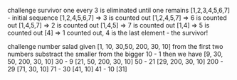 challenge survivor
one every 3 is eliminated until one remains
[1,2,3,4,5,6,7] - initial sequence
[1,2,4,5,6,7] => 3 is counted out
[1,2,4,5,7] => 6 is counted out
[1,4,5,7] => 2 is counted out
[1,4,5] => 7 is counted out
[1,4] => 5 is counted out
[4] => 1 counted out, 4 is the last element - the survivor!

challenge number salad
given 
[1, 10, 30,50, 200, 30, 10]
from the first two numbers substract the smaller from the bigger
10 - 1
then we have
[9, 30, 50, 200, 30, 10]
30 - 9
[21, 50, 200, 30, 10]
50 - 21
[29, 200, 30, 10]
200 - 29
[71, 30, 10]
71 - 30
[41, 10]
41 - 10
[31]